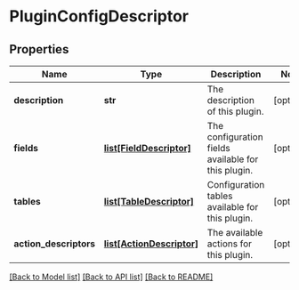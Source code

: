 # PluginConfigDescriptor

## Properties
Name | Type | Description | Notes
------------ | ------------- | ------------- | -------------
**description** | **str** | The description of this plugin. | [optional] 
**fields** | [**list[FieldDescriptor]**](FieldDescriptor.md) | The configuration fields available for this plugin. | [optional] 
**tables** | [**list[TableDescriptor]**](TableDescriptor.md) | Configuration tables available for this plugin. | [optional] 
**action_descriptors** | [**list[ActionDescriptor]**](ActionDescriptor.md) | The available actions for this plugin. | [optional] 

[[Back to Model list]](../README.md#documentation-for-models) [[Back to API list]](../README.md#documentation-for-api-endpoints) [[Back to README]](../README.md)



